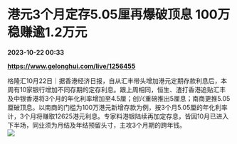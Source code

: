 # 港元3个月定存5.05厘再爆破顶息 100万稳赚逾1.2万元

**2023-10-22 00:33**

**https://www.gelonghui.com/live/1256455**

格隆汇10月22日｜据香港经济日报，自从汇丰带头增加港元定期存款利息后，本周有10家银行增加不同存期的定存利息。跟上周相同，恒生、渣打香港追贴汇丰及中银香港将3个月的年化利率增加至4.5厘；创兴重磅推出5厘息；南商更推5.05厘破顶息。以南商的门槛为100万港元新增存款为例，按3个月5.05厘的年化利率计，3个月将赚取12625港元利息。专家料港银陆续再加定存息，皆因10月已进入下半场，同业须为月结及年结预留头寸，主攻3个月期的跨年钱。  
![](https://img5.gelonghui.com/live/e12aa-8ca56743-0fcb-4924-8827-ed160659713a.png)